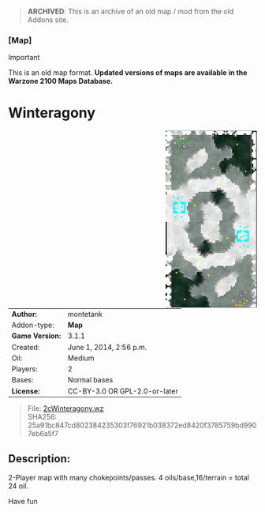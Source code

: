 > **ARCHIVED**: This is an archive of an old map / mod from the old Addons site.

### [Map]

> [!IMPORTANT]
> This is an old map format. **Updated versions of maps are available in the Warzone 2100 Maps Database.**

# Winteragony

<img src="./preview.jpg" align="right" />

| | |
| - | - |
| __Author:__ | montetank |
| Addon-type: | __Map__ |
| __Game Version:__ | 3.1.1 |
| Created: | June 1, 2014, 2:56 p.m. |
| Oil: | Medium |
| Players: | 2 |
| Bases: | Normal bases |
| __License:__ | CC-BY-3.0 OR GPL-2.0-or-later |

> File: [2cWinteragony.wz](https://github.com/Warzone2100/old-addons-site/raw/main/assets/275/2cWinteragony.wz)  
> SHA256: 25a91bc847cd802384235303f76921b038372ed8420f3785759bd9907eb6a5f7

## Description:

2-Player map with many chokepoints/passes. 4 oils/base,16/terrain = total 24 oil. 

Have fun

